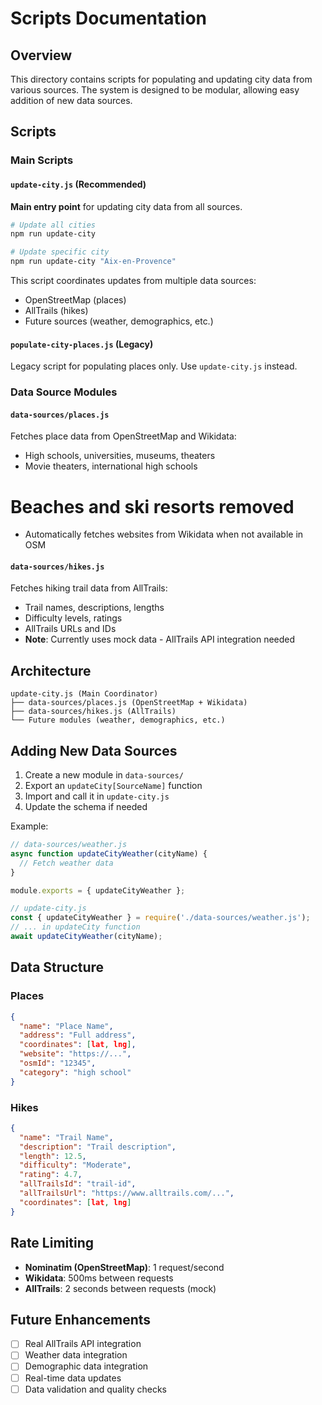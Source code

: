# Scripts Documentation

## Overview

This directory contains scripts for populating and updating city data from various sources. The system is designed to be modular, allowing easy addition of new data sources.

## Scripts

### Main Scripts

#### `update-city.js` (Recommended)
**Main entry point** for updating city data from all sources.

```bash
# Update all cities
npm run update-city

# Update specific city
npm run update-city "Aix-en-Provence"
```

This script coordinates updates from multiple data sources:
- OpenStreetMap (places)
- AllTrails (hikes)
- Future sources (weather, demographics, etc.)

#### `populate-city-places.js` (Legacy)
Legacy script for populating places only. Use `update-city.js` instead.

### Data Source Modules

#### `data-sources/places.js`
Fetches place data from OpenStreetMap and Wikidata:
- High schools, universities, museums, theaters
- Movie theaters, international high schools
# Beaches and ski resorts removed
- Automatically fetches websites from Wikidata when not available in OSM

#### `data-sources/hikes.js`
Fetches hiking trail data from AllTrails:
- Trail names, descriptions, lengths
- Difficulty levels, ratings
- AllTrails URLs and IDs
- **Note**: Currently uses mock data - AllTrails API integration needed

## Architecture

```
update-city.js (Main Coordinator)
├── data-sources/places.js (OpenStreetMap + Wikidata)
├── data-sources/hikes.js (AllTrails)
└── Future modules (weather, demographics, etc.)
```

## Adding New Data Sources

1. Create a new module in `data-sources/`
2. Export an `updateCity[SourceName]` function
3. Import and call it in `update-city.js`
4. Update the schema if needed

Example:
```javascript
// data-sources/weather.js
async function updateCityWeather(cityName) {
  // Fetch weather data
}

module.exports = { updateCityWeather };

// update-city.js
const { updateCityWeather } = require('./data-sources/weather.js');
// ... in updateCity function
await updateCityWeather(cityName);
```

## Data Structure

### Places
```json
{
  "name": "Place Name",
  "address": "Full address",
  "coordinates": [lat, lng],
  "website": "https://...",
  "osmId": "12345",
  "category": "high school"
}
```

### Hikes
```json
{
  "name": "Trail Name",
  "description": "Trail description",
  "length": 12.5,
  "difficulty": "Moderate",
  "rating": 4.7,
  "allTrailsId": "trail-id",
  "allTrailsUrl": "https://www.alltrails.com/...",
  "coordinates": [lat, lng]
}
```

## Rate Limiting

- **Nominatim (OpenStreetMap)**: 1 request/second
- **Wikidata**: 500ms between requests
- **AllTrails**: 2 seconds between requests (mock)

## Future Enhancements

- [ ] Real AllTrails API integration
- [ ] Weather data integration
- [ ] Demographic data integration
- [ ] Real-time data updates
- [ ] Data validation and quality checks

